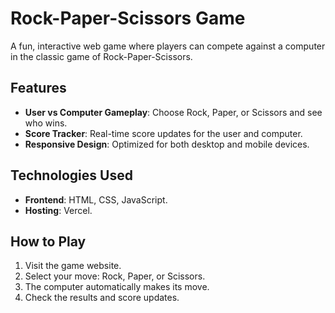 # Rock-Paper-Scissors Game

A fun, interactive web game where players can compete against a computer in the classic game of Rock-Paper-Scissors.

## Features
- **User vs Computer Gameplay**: Choose Rock, Paper, or Scissors and see who wins.
- **Score Tracker**: Real-time score updates for the user and computer.
- **Responsive Design**: Optimized for both desktop and mobile devices.

## Technologies Used
- **Frontend**: HTML, CSS, JavaScript.
- **Hosting**: Vercel.

## How to Play
1. Visit the game website.
2. Select your move: Rock, Paper, or Scissors.
3. The computer automatically makes its move.
4. Check the results and score updates.


